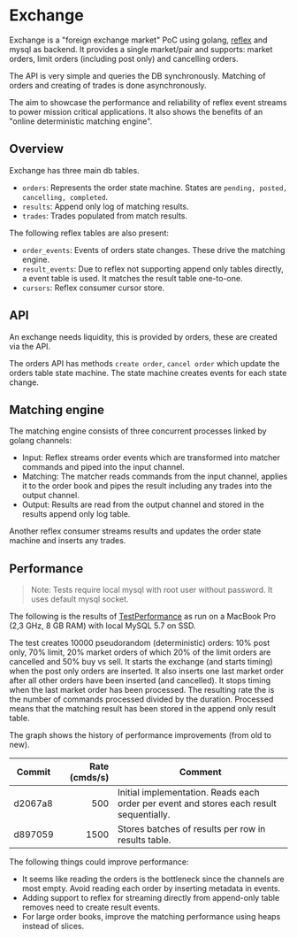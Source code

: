 # Exchange

Exchange is a "foreign exchange market" PoC using golang, [reflex](https://github.com/luno/reflex) and mysql as backend. 
It provides a single market/pair and supports: market orders, limit orders (including post only) and cancelling orders.

The API is very simple and queries the DB synchronously. 
Matching of orders and creating of trades is done asynchronously. 

The aim to showcase the performance and reliability of reflex event streams to power mission critical applications.
It also shows the benefits of an "online deterministic matching engine".

## Overview

Exchange has three main db tables.

- `orders`: Represents the order state machine. States are `pending, posted, cancelling, completed`.
- `results`: Append only log of matching results.
- `trades`: Trades populated from match results.

The following reflex tables are also present:
 - `order_events`: Events of orders state changes. These drive the matching engine.
 - `result_events`: Due to reflex not supporting append only tables directly, a event table is used. It matches the result table one-to-one.
 - `cursors`: Reflex consumer cursor store.

## API

An exchange needs liquidity, this is provided by orders, these are created via the API.

The orders API has methods `create order`, `cancel order` which update the orders table state machine. The state machine creates events for each state change.

## Matching engine

The matching engine consists of three concurrent processes linked by golang channels:
 - Input: Reflex streams order events which are transformed into matcher commands and piped into the input channel. 
 - Matching: The matcher reads commands from the input channel, applies it to the order book and pipes the result including any trades into the output channel. 
 - Output: Results are read from the output channel and stored in the results append only log table.
 
Another reflex consumer streams results and updates the order state machine and inserts any trades. 
 
## Performance

> Note: Tests require local mysql with root user without password. It uses default mysql socket.

The following is the results of [TestPerformance](./exchange_test.go) as run on a MacBook Pro (2,3 GHz, 8 GB RAM)
with local MySQL 5.7 on SSD.

The test creates 10000 pseudorandom (deterministic) orders: 10% post only, 70% limit, 20% market orders
of which 20% of the limit orders are cancelled and 50% buy vs sell. It starts the exchange (and starts timing) when 
the post only orders are inserted. It also inserts one last market order after all other orders have been inserted (and cancelled).
It stops timing when the last market order has been processed. The resulting rate the is the number of commands processed
divided by the duration. Processed means that the matching result has been stored in the append only result table.

The graph shows the history of performance improvements (from old to new).

| Commit        | Rate (cmds/s) | Comment  
| ------------- |--------------:| -----|
| d2067a8       | 500  | Initial implementation. Reads each order per event and stores each result sequentially.
| d897059       | 1500 | Stores batches of results per row in results table.

The following things could improve performance:
 - It seems like reading the orders is the bottleneck since the channels are most empty. Avoid reading each order by inserting metadata in events.
 - Adding support to reflex for streaming directly from append-only table removes need to create result events. 
 - For large order books, improve the matching performance using heaps instead of slices.
